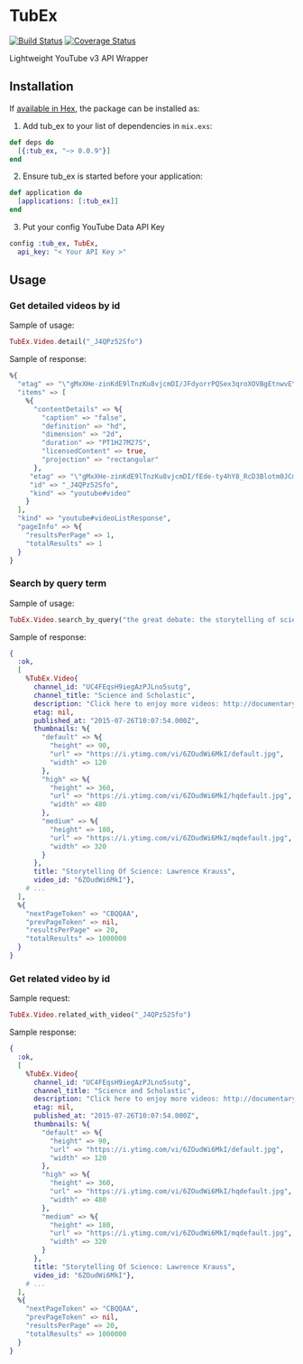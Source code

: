 # TubEx

[![Build Status](https://travis-ci.org/Rastopyr/tub_ex.svg?branch=master)](https://travis-ci.org/Rastopyr/tub_ex)
[![Coverage Status](https://coveralls.io/repos/github/Rastopyr/tub_ex/badge.svg?branch=master)](https://coveralls.io/github/Rastopyr/tub_ex?branch=master)

Lightweight YouTube v3 API Wrapper

## Installation

If [available in Hex](https://hex.pm/docs/publish), the package can be installed as:

1. Add tub_ex to your list of dependencies in `mix.exs`:

```elixir
def deps do
  [{:tub_ex, "~> 0.0.9"}]
end
```

2. Ensure tub_ex is started before your application:

```elixir
def application do
  [applications: [:tub_ex]]
end
```

  3. Put your config YouTube Data API Key

```elixir
config :tub_ex, TubEx,
  api_key: "< Your API Key >"
```

## Usage

### Get detailed videos by id

Sample of usage:
```elixir
TubEx.Video.detail("_J4QPz52Sfo")
```
Sample of response:
```elixir
%{
  "etag" => "\"gMxXHe-zinKdE9lTnzKu8vjcmDI/JFdyorrPQSex3qroXOVBgEtnwvE\"",
  "items" => [
    %{
      "contentDetails" => %{
        "caption" => "false",
        "definition" => "hd",
        "dimension" => "2d",
        "duration" => "PT1H27M27S",
        "licensedContent" => true,
        "projection" => "rectangular"
      },
     "etag" => "\"gMxXHe-zinKdE9lTnzKu8vjcmDI/fEde-ty4hY8_RcD3Blotm0JCmzM\"",
     "id" => "_J4QPz52Sfo",
     "kind" => "youtube#video"
    }
  ],
  "kind" => "youtube#videoListResponse",
  "pageInfo" => %{
    "resultsPerPage" => 1,
    "totalResults" => 1
  }
}
```

### Search by query term
Sample of usage:
```elixir
TubEx.Video.search_by_query("the great debate: the storytelling of science")
```

Sample of response:
```elixir
{
  :ok,
  [
    %TubEx.Video{
      channel_id: "UC4FEqsH9iegAzPJLno5sutg",
      channel_title: "Science and Scholastic",
      description: "Click here to enjoy more videos: http://documentary.googleusd.com Lawrence Krauss speaks at the ASU Origins Project: Storytelling Of Science talk which also ...",
      etag: nil,
      published_at: "2015-07-26T10:07:54.000Z",
      thumbnails: %{
        "default" => %{
          "height" => 90,
          "url" => "https://i.ytimg.com/vi/6ZOudWi6MkI/default.jpg",
          "width" => 120
        },
        "high" => %{
          "height" => 360,
          "url" => "https://i.ytimg.com/vi/6ZOudWi6MkI/hqdefault.jpg",
          "width" => 480
        },
        "medium" => %{
          "height" => 180,
          "url" => "https://i.ytimg.com/vi/6ZOudWi6MkI/mqdefault.jpg",
          "width" => 320
        }
      },
      title: "Storytelling Of Science: Lawrence Krauss",
      video_id: "6ZOudWi6MkI"},
    # ...
  ],
  %{
    "nextPageToken" => "CBQQAA",
    "prevPageToken" => nil,
    "resultsPerPage" => 20,
    "totalResults" => 1000000
  }
}
```

### Get related video by id
Sample request:
```elixir
TubEx.Video.related_with_video("_J4QPz52Sfo")
```

Sample response:
```elixir
{
  :ok,
  [
    %TubEx.Video{
      channel_id: "UC4FEqsH9iegAzPJLno5sutg",
      channel_title: "Science and Scholastic",
      description: "Click here to enjoy more videos: http://documentary.googleusd.com Lawrence Krauss speaks at the ASU Origins Project: Storytelling Of Science talk which also ...",
      etag: nil,
      published_at: "2015-07-26T10:07:54.000Z",
      thumbnails: %{
        "default" => %{
          "height" => 90,
          "url" => "https://i.ytimg.com/vi/6ZOudWi6MkI/default.jpg",
          "width" => 120
        },
        "high" => %{
          "height" => 360,
          "url" => "https://i.ytimg.com/vi/6ZOudWi6MkI/hqdefault.jpg",
          "width" => 480
        },
        "medium" => %{
          "height" => 180,
          "url" => "https://i.ytimg.com/vi/6ZOudWi6MkI/mqdefault.jpg",
          "width" => 320
        }
      },
      title: "Storytelling Of Science: Lawrence Krauss",
      video_id: "6ZOudWi6MkI"},
    # ...
  ],
  %{
    "nextPageToken" => "CBQQAA",
    "prevPageToken" => nil,
    "resultsPerPage" => 20,
    "totalResults" => 1000000
  }
}
```
